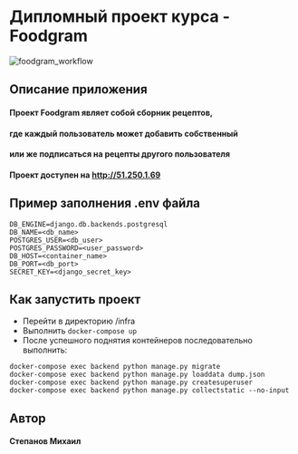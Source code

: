 # Дипломный проект курса - Foodgram

![foodgram_workflow](https://github.com/mklstpn/foodgram_workflow/actions/workflows/foodgram_workflow.yml/badge.svg)

## Описание приложения

#### Проект Foodgram являет собой сборник рецептов,  

#### где каждый пользователь может добавить собственный

#### или же подписаться на рецепты другого пользователя

#### Проект доступен на http://51.250.1.69

## Пример заполнения .env файла
```
DB_ENGINE=django.db.backends.postgresql
DB_NAME=<db_name>
POSTGRES_USER=<db_user>
POSTGRES_PASSWORD=<user_password>
DB_HOST=<container_name>
DB_PORT=<db_port>
SECRET_KEY=<django_secret_key>
```

## Как запустить проект
- Перейти в директорию /infra
- Выполнить ```docker-compose up```
- После успешного поднятия контейнеров последовательно выполнить:
```
docker-compose exec backend python manage.py migrate
docker-compose exec backend python manage.py loaddata dump.json
docker-compose exec backend python manage.py createsuperuser
docker-compose exec backend python manage.py collectstatic --no-input 
```

## Автор
#### Степанов Михаил